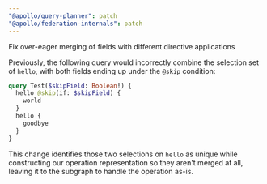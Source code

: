 ```yaml
---
"@apollo/query-planner": patch
"@apollo/federation-internals": patch
---
```


Fix over-eager merging of fields with different directive applications

Previously, the following query would incorrectly combine the selection set of `hello`, with both fields ending up under the `@skip` condition:
```graphql
query Test($skipField: Boolean!) {
  hello @skip(if: $skipField) {
    world
  }
  hello {
    goodbye
  }
}
```

This change identifies those two selections on `hello` as unique while constructing our operation representation so they aren't merged at all, leaving it to the subgraph to handle the operation as-is.
  